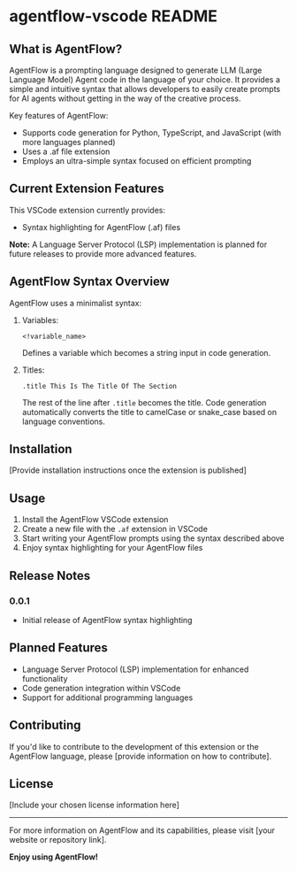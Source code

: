 # agentflow-vscode README

## What is AgentFlow?

AgentFlow is a prompting language designed to generate LLM (Large Language Model) Agent code in the language of your choice. It provides a simple and intuitive syntax that allows developers to easily create prompts for AI agents without getting in the way of the creative process.

Key features of AgentFlow:
- Supports code generation for Python, TypeScript, and JavaScript (with more languages planned)
- Uses a .af file extension
- Employs an ultra-simple syntax focused on efficient prompting

## Current Extension Features

This VSCode extension currently provides:
- Syntax highlighting for AgentFlow (.af) files

**Note:** A Language Server Protocol (LSP) implementation is planned for future releases to provide more advanced features.

## AgentFlow Syntax Overview

AgentFlow uses a minimalist syntax:

1. Variables:
   ```
   <!variable_name>
   ```
   Defines a variable which becomes a string input in code generation.

2. Titles:
   ```
   .title This Is The Title Of The Section
   ```
   The rest of the line after `.title` becomes the title. Code generation automatically converts the title to camelCase or snake_case based on language conventions.

## Installation

[Provide installation instructions once the extension is published]

## Usage

1. Install the AgentFlow VSCode extension
2. Create a new file with the `.af` extension in VSCode
3. Start writing your AgentFlow prompts using the syntax described above
4. Enjoy syntax highlighting for your AgentFlow files

## Release Notes

### 0.0.1
- Initial release of AgentFlow syntax highlighting

## Planned Features

- Language Server Protocol (LSP) implementation for enhanced functionality
- Code generation integration within VSCode
- Support for additional programming languages

## Contributing

If you'd like to contribute to the development of this extension or the AgentFlow language, please [provide information on how to contribute].

## License

[Include your chosen license information here]

---

For more information on AgentFlow and its capabilities, please visit [your website or repository link].

**Enjoy using AgentFlow!**
